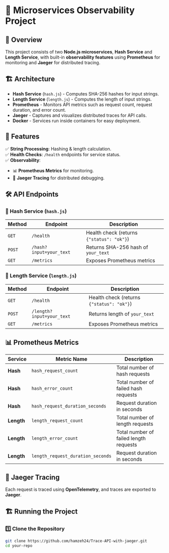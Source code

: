 # 🚀 Microservices Observability Project  

## 📌 Overview  
This project consists of two **Node.js microservices**, **Hash Service** and **Length Service**, with built-in **observability features** using **Prometheus** for monitoring and **Jaeger** for distributed tracing.  

## 🏗️ Architecture  
- **Hash Service** (`hash.js`) - Computes SHA-256 hashes for input strings.  
- **Length Service** (`length.js`) - Computes the length of input strings.  
- **Prometheus** - Monitors API metrics such as request count, request duration, and error count.  
- **Jaeger** - Captures and visualizes distributed traces for API calls.  
- **Docker** - Services run inside containers for easy deployment.  

## 🎯 Features  
✅ **String Processing**: Hashing & length calculation.  
✅ **Health Checks**: `/health` endpoints for service status.  
✅ **Observability**:  
  - 📊 **Prometheus Metrics** for monitoring.  
  - 📡 **Jaeger Tracing** for distributed debugging.  

## 🛠️ API Endpoints  

### 🚀 Hash Service (`hash.js`)  
| Method | Endpoint | Description |  
|--------|----------|-------------|  
| `GET`  | `/health` | Health check (returns `{"status": "ok"}`) |  
| `POST` | `/hash?input=your_text` | Returns SHA-256 hash of `your_text` |  
| `GET`  | `/metrics` | Exposes Prometheus metrics |  

### 🚀 Length Service (`length.js`)  
| Method | Endpoint | Description |  
|--------|----------|-------------|  
| `GET`  | `/health` | Health check (returns `{"status": "ok"}`) |  
| `POST` | `/length?input=your_text` | Returns length of `your_text` |  
| `GET`  | `/metrics` | Exposes Prometheus metrics |  

## 📊 Prometheus Metrics  
| Service | Metric Name | Description |  
|---------|------------|------------|  
| **Hash** | `hash_request_count` | Total number of hash requests |  
| **Hash** | `hash_error_count` | Total number of failed hash requests |  
| **Hash** | `hash_request_duration_seconds` | Request duration in seconds |  
| **Length** | `length_request_count` | Total number of length requests |  
| **Length** | `length_error_count` | Total number of failed length requests |  
| **Length** | `length_request_duration_seconds` | Request duration in seconds |  

## 📡 Jaeger Tracing  
Each request is traced using **OpenTelemetry**, and traces are exported to **Jaeger**.  

## 🏗️ Running the Project  

### 1️⃣ Clone the Repository  
```sh
git clone https://github.com/hamzeh24/Trace-API-with-jaeger.git
cd your-repo
